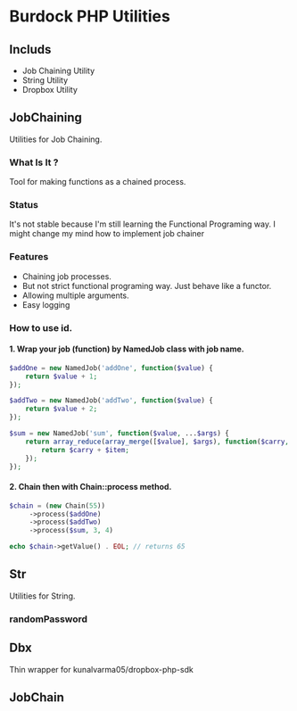 # Burdock PHP Utilities

## Includs 

 * Job Chaining Utility
 * String Utility
 * Dropbox Utility

## JobChaining

Utilities for Job Chaining.

### What Is It ?

Tool for making functions as a chained process.

### Status

It's not stable because I'm still learning the Functional Programing way.
I might change my mind how to implement job chainer

### Features

 * Chaining job processes.
 * But not strict functional programing way. Just behave like a functor.
 * Allowing multiple arguments.
 * Easy logging

### How to use id.

#### 1. Wrap your job (function) by NamedJob class with job name.

```php
$addOne = new NamedJob('addOne', function($value) {
    return $value + 1;
});

$addTwo = new NamedJob('addTwo', function($value) {
    return $value + 2;
});

$sum = new NamedJob('sum', function($value, ...$args) {
    return array_reduce(array_merge([$value], $args), function($carry, $item) {
        return $carry + $item;
    });
});
```

#### 2. Chain then with Chain::process method.

```php
$chain = (new Chain(55))
     ->process($addOne)
     ->process($addTwo)
     ->process($sum, 3, 4)

echo $chain->getValue() . EOL; // returns 65
```

## Str

Utilities for String.

### randomPassword

## Dbx

Thin wrapper for kunalvarma05/dropbox-php-sdk

## JobChain


